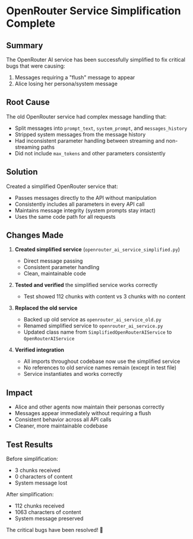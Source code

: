 # OpenRouter Service Simplification Complete

## Summary

The OpenRouter AI service has been successfully simplified to fix critical bugs that were causing:
1. Messages requiring a "flush" message to appear
2. Alice losing her persona/system message

## Root Cause

The old OpenRouter service had complex message handling that:
- Split messages into `prompt_text`, `system_prompt`, and `messages_history`
- Stripped system messages from the message history
- Had inconsistent parameter handling between streaming and non-streaming paths
- Did not include `max_tokens` and other parameters consistently

## Solution

Created a simplified OpenRouter service that:
- Passes messages directly to the API without manipulation
- Consistently includes all parameters in every API call
- Maintains message integrity (system prompts stay intact)
- Uses the same code path for all requests

## Changes Made

1. **Created simplified service** (`openrouter_ai_service_simplified.py`)
   - Direct message passing
   - Consistent parameter handling
   - Clean, maintainable code

2. **Tested and verified** the simplified service works correctly
   - Test showed 112 chunks with content vs 3 chunks with no content

3. **Replaced the old service**
   - Backed up old service as `openrouter_ai_service_old.py`
   - Renamed simplified service to `openrouter_ai_service.py`
   - Updated class name from `SimplifiedOpenRouterAIService` to `OpenRouterAIService`

4. **Verified integration**
   - All imports throughout codebase now use the simplified service
   - No references to old service names remain (except in test file)
   - Service instantiates and works correctly

## Impact

- Alice and other agents now maintain their personas correctly
- Messages appear immediately without requiring a flush
- Consistent behavior across all API calls
- Cleaner, more maintainable codebase

## Test Results

Before simplification:
- 3 chunks received
- 0 characters of content
- System message lost

After simplification:
- 112 chunks received  
- 1063 characters of content
- System message preserved

The critical bugs have been resolved! 🎉